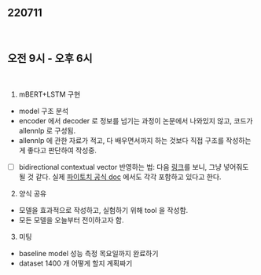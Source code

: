 ## 220711

<br>

## 오전 9시 - 오후 6시

<br>

1. mBERT+LSTM 구현
- model 구조 분석
- encoder 에서 decoder 로 정보를 넘기는 과정이 논문에서 나와있지 않고, 코드가 allennlp 로 구성됨.
- allennlp 에 관한 자료가 적고, 다 배우면서까지 하는 것보다 직접 구조를 작성하는 게 좋다고 판단하여 작성중.
- [ ] bidirectional contextual vector 반영하는 법: 다음 [링크](https://ws-choi.github.io/blog-kor/bidirectional-rnn-in-pytorch/)를 보니, 그냥 넣어줘도 될 것 같다. 실제 [파이토치 공식 doc](https://pytorch.org/docs/stable/generated/torch.nn.LSTM.html) 에서도 각각 포함하고 있다고 한다.

2. 양식 공유
- 모델을 효과적으로 작성하고, 실험하기 위해 tool 을 작성함.
- 모든 모델을 오늘부터 전이하고자 함.

3. 미팅
- baseline model 성능 측정 목요일까지 완료하기
- dataset 1400 개 어떻게 할지 계획짜기
